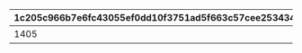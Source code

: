 |1c205c966b7e6fc43055ef0dd10f3751ad5f663c57cee2534346aa25d2745f85|b64882b02e8d1683d74ca77a530a7f6bdae4cf36c80b25d7669f922a640f96b9|08fc310608d0650706ff152385df09161cfbe96a180c79a77704594749af7007|ffe95b858609c48576b4e4026fc8c5768675a552a086a7182bbf9f7a9aea4984|8082da93c53868a57ddd3abd681ee8738978e19b8a1539296ee221d42d7f76d7|5d849edbe994e59d119d725137a59a5e1fa38ac07ea57cc4e30de6e3157ba44b|559ec6d392d01eacf2f8375bcf63a196cef534a5b7b0b933da9905a173c20d33|463afc0bc4de54756a52d4bb4953f3dd135c5408493e296067eb8fd3eafbc189|4061843e8bb8580cad33152122e4e5cbd811d926dd751023ba838171fc7f708c|5defbe59de0e5c5034ba4a1ca5461918f30b2e3cfa520a14af97f620a3594191|ea018ad914ab41d646fbc496a7d7232f60435d39d7481b38dabc96465df59d0b|c3ad7d28648837ea85d81adcfda3f57b93c1bce8498d5725e9eb1b1fc3b20efa|70203c853728818e76dea840903325b8bf7cad253f62a99eb2d16183501b58ca|2f0d38d08f2061530538db1a0cc24e754c348908f4c8d733192ec4aa5f0979d7|fc6f25f77381ab8d06582c4896a9bb3a39f9fce0f61108864cefd381066a5e05|2c8c2974d8d2840389421944462cb4052f02d48dab9d2badbab1b74c6ba122a0|9e7fce0ec873c28eb7862b5e0742fe0e0b66d37a1d1dec1b9cc7fda133da9017|09fab6f61bbc069f6a0a2c7887c9b9f782c1efe5295fed8e394a5cf65a6ed0b9|
| --- | --- | --- | --- | --- | --- | --- | --- | --- | --- | --- | --- | --- | --- | --- | --- | --- | --- |
|1405|30000|0|0|0|0|0|0|0|0|1|0|1|0|0|クウカ大回転で合計30000m飛ばそう|0|7|